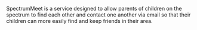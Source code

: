 SpectrumMeet is a service designed to allow parents of children on the spectrum to find each other and contact one another via email
so that their children can more easily find and keep friends in their area.
